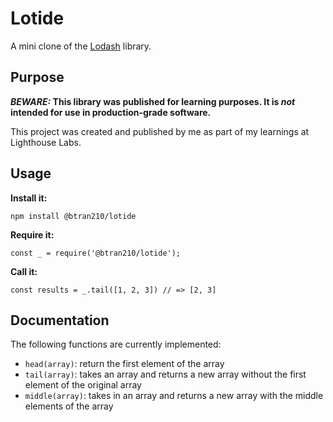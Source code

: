 # Lotide

A mini clone of the [Lodash](https://lodash.com) library.

## Purpose

**_BEWARE:_ This library was published for learning purposes. It is _not_ intended for use in production-grade software.**

This project was created and published by me as part of my learnings at Lighthouse Labs. 

## Usage

**Install it:**

`npm install @btran210/lotide`

**Require it:**

`const _ = require('@btran210/lotide');`

**Call it:**

`const results = _.tail([1, 2, 3]) // => [2, 3]`

## Documentation

The following functions are currently implemented:

* `head(array)`: return the first element of the array
* `tail(array)`: takes an array and returns a new array without the first element of the original array
* `middle(array)`: takes in an array and returns a new array with the middle elements of the array
